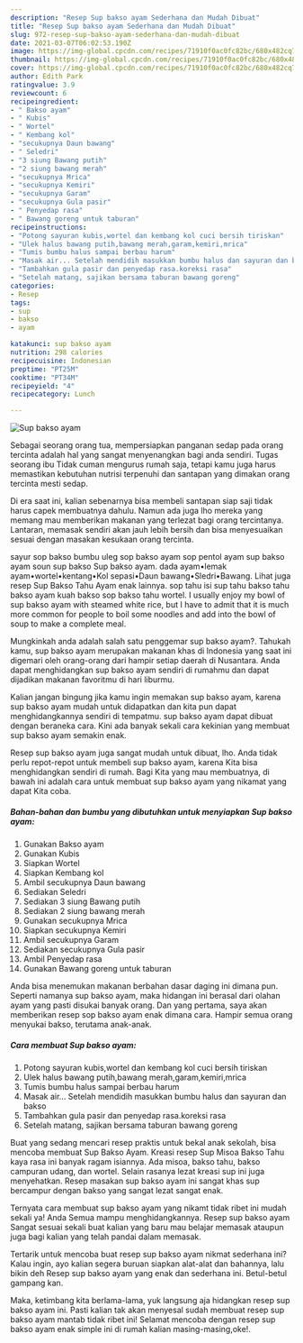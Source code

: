 ```yaml
---
description: "Resep Sup bakso ayam Sederhana dan Mudah Dibuat"
title: "Resep Sup bakso ayam Sederhana dan Mudah Dibuat"
slug: 972-resep-sup-bakso-ayam-sederhana-dan-mudah-dibuat
date: 2021-03-07T06:02:53.190Z
image: https://img-global.cpcdn.com/recipes/71910f0ac0fc82bc/680x482cq70/sup-bakso-ayam-foto-resep-utama.jpg
thumbnail: https://img-global.cpcdn.com/recipes/71910f0ac0fc82bc/680x482cq70/sup-bakso-ayam-foto-resep-utama.jpg
cover: https://img-global.cpcdn.com/recipes/71910f0ac0fc82bc/680x482cq70/sup-bakso-ayam-foto-resep-utama.jpg
author: Edith Park
ratingvalue: 3.9
reviewcount: 6
recipeingredient:
- " Bakso ayam"
- " Kubis"
- " Wortel"
- " Kembang kol"
- "secukupnya Daun bawang"
- " Seledri"
- "3 siung Bawang putih"
- "2 siung bawang merah"
- "secukupnya Mrica"
- "secukupnya Kemiri"
- "secukupnya Garam"
- "secukupnya Gula pasir"
- " Penyedap rasa"
- " Bawang goreng untuk taburan"
recipeinstructions:
- "Potong sayuran kubis,wortel dan kembang kol cuci bersih tiriskan"
- "Ulek halus bawang putih,bawang merah,garam,kemiri,mrica"
- "Tumis bumbu halus sampai berbau harum"
- "Masak air... Setelah mendidih masukkan bumbu halus dan sayuran dan bakso"
- "Tambahkan gula pasir dan penyedap rasa.koreksi rasa"
- "Setelah matang, sajikan bersama taburan bawang goreng"
categories:
- Resep
tags:
- sup
- bakso
- ayam

katakunci: sup bakso ayam 
nutrition: 298 calories
recipecuisine: Indonesian
preptime: "PT25M"
cooktime: "PT34M"
recipeyield: "4"
recipecategory: Lunch

---
```



![Sup bakso ayam](https://img-global.cpcdn.com/recipes/71910f0ac0fc82bc/680x482cq70/sup-bakso-ayam-foto-resep-utama.jpg)

Sebagai seorang orang tua, mempersiapkan panganan sedap pada orang tercinta adalah hal yang sangat menyenangkan bagi anda sendiri. Tugas seorang ibu Tidak cuman mengurus rumah saja, tetapi kamu juga harus memastikan kebutuhan nutrisi terpenuhi dan santapan yang dimakan orang tercinta mesti sedap.

Di era  saat ini, kalian sebenarnya bisa membeli santapan siap saji tidak harus capek membuatnya dahulu. Namun ada juga lho mereka yang memang mau memberikan makanan yang terlezat bagi orang tercintanya. Lantaran, memasak sendiri akan jauh lebih bersih dan bisa menyesuaikan sesuai dengan masakan kesukaan orang tercinta. 

sayur sop bakso bumbu uleg sop bakso ayam sop pentol ayam sup bakso ayam soun sup bakso Sup bakso ayam. dada ayam•lemak ayam•wortel•kentang•Kol sepasi•Daun bawang•Sledri•Bawang. Lihat juga resep Sup Bakso Tahu Ayam enak lainnya. sop tahu isi sup tahu bakso tahu bakso ayam kuah bakso sop bakso tahu wortel. I usually enjoy my bowl of sup bakso ayam with steamed white rice, but I have to admit that it is much more common for people to boil some noodles and add into the bowl of soup to make a complete meal.

Mungkinkah anda adalah salah satu penggemar sup bakso ayam?. Tahukah kamu, sup bakso ayam merupakan makanan khas di Indonesia yang saat ini digemari oleh orang-orang dari hampir setiap daerah di Nusantara. Anda dapat menghidangkan sup bakso ayam sendiri di rumahmu dan dapat dijadikan makanan favoritmu di hari liburmu.

Kalian jangan bingung jika kamu ingin memakan sup bakso ayam, karena sup bakso ayam mudah untuk didapatkan dan kita pun dapat menghidangkannya sendiri di tempatmu. sup bakso ayam dapat dibuat dengan beraneka cara. Kini ada banyak sekali cara kekinian yang membuat sup bakso ayam semakin enak.

Resep sup bakso ayam juga sangat mudah untuk dibuat, lho. Anda tidak perlu repot-repot untuk membeli sup bakso ayam, karena Kita bisa menghidangkan sendiri di rumah. Bagi Kita yang mau membuatnya, di bawah ini adalah cara untuk membuat sup bakso ayam yang nikamat yang dapat Kita coba.

<!--inarticleads1-->

##### Bahan-bahan dan bumbu yang dibutuhkan untuk menyiapkan Sup bakso ayam:

1. Gunakan  Bakso ayam
1. Gunakan  Kubis
1. Siapkan  Wortel
1. Siapkan  Kembang kol
1. Ambil secukupnya Daun bawang
1. Sediakan  Seledri
1. Sediakan 3 siung Bawang putih
1. Sediakan 2 siung bawang merah
1. Gunakan secukupnya Mrica
1. Siapkan secukupnya Kemiri
1. Ambil secukupnya Garam
1. Sediakan secukupnya Gula pasir
1. Ambil  Penyedap rasa
1. Gunakan  Bawang goreng untuk taburan


Anda bisa menemukan makanan berbahan dasar daging ini dimana pun. Seperti namanya sup bakso ayam, maka hidangan ini berasal dari olahan ayam yang pasti disukai banyak orang. Dan yang pertama, saya akan memberikan resep sop bakso ayam enak dimana cara. Hampir semua orang menyukai bakso, terutama anak-anak. 

<!--inarticleads2-->

##### Cara membuat Sup bakso ayam:

1. Potong sayuran kubis,wortel dan kembang kol cuci bersih tiriskan
1. Ulek halus bawang putih,bawang merah,garam,kemiri,mrica
1. Tumis bumbu halus sampai berbau harum
1. Masak air... Setelah mendidih masukkan bumbu halus dan sayuran dan bakso
1. Tambahkan gula pasir dan penyedap rasa.koreksi rasa
1. Setelah matang, sajikan bersama taburan bawang goreng


Buat yang sedang mencari resep praktis untuk bekal anak sekolah, bisa mencoba membuat Sup Bakso Ayam. Kreasi resep Sup Misoa Bakso Tahu kaya rasa ini banyak ragam isiannya. Ada misoa, bakso tahu, bakso campuran udang, dan wortel. Selain rasanya lezat kreasi sup ini juga menyehatkan. Resep masakan sup bakso ayam ini sangat khas sup bercampur dengan bakso yang sangat lezat sangat enak. 

Ternyata cara membuat sup bakso ayam yang nikamt tidak ribet ini mudah sekali ya! Anda Semua mampu menghidangkannya. Resep sup bakso ayam Sangat sesuai sekali buat kalian yang baru mau belajar memasak ataupun juga bagi kalian yang telah pandai dalam memasak.

Tertarik untuk mencoba buat resep sup bakso ayam nikmat sederhana ini? Kalau ingin, ayo kalian segera buruan siapkan alat-alat dan bahannya, lalu bikin deh Resep sup bakso ayam yang enak dan sederhana ini. Betul-betul gampang kan. 

Maka, ketimbang kita berlama-lama, yuk langsung aja hidangkan resep sup bakso ayam ini. Pasti kalian tak akan menyesal sudah membuat resep sup bakso ayam mantab tidak ribet ini! Selamat mencoba dengan resep sup bakso ayam enak simple ini di rumah kalian masing-masing,oke!.

